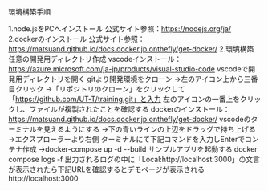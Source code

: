 環境構築手順

1.node.jsをPCへインストール
    公式サイト参照：https://nodejs.org/ja/
2.dockerのインストール
    公式サイト参照：https://matsuand.github.io/docs.docker.jp.onthefly/get-docker/
2.環境構築
    任意の開発用ディレクトリ作成
    vscodeインストール：https://azure.microsoft.com/ja-jp/products/visual-studio-code
    vscodeで開発用ディレクトリを開く
    gitより開発環境をクローン
        →左のアイコン上から三番目クリック
        →「リポジトリのクローン」をクリックして「https://github.com/UT-T/training.git」と入力
    左のアイコンの一番上をクリックし、ファイルが複製されたことを確認する
    dockerのインストール：https://matsuand.github.io/docs.docker.jp.onthefly/get-docker/
    vscodeのターミナルを見えるようにする
        →下の青いラインの上辺をドラッグで持ち上げる
        →エクスプローラーより右側
    ターミナルにて下記コマンドを入力しEnterでコンテナ作成
        →docker-compose up -d --build
    サンプルアプリを起動する
        docker compose logs -f
    出力されるログの中に「Local:http://localhost:3000」の文言が表示されたら下記URLを確認するとデモページが表示される
        http://localhost:3000